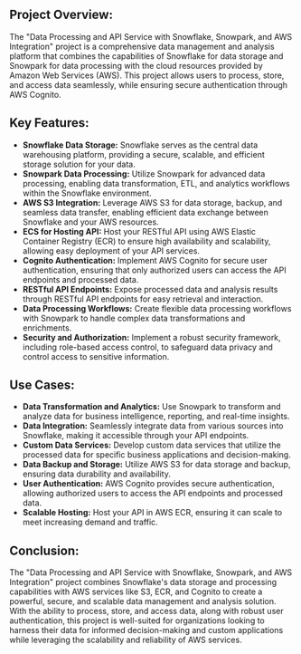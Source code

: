 ## Project Overview:
The "Data Processing and API Service with Snowflake, Snowpark, and AWS Integration" project is a comprehensive data management and analysis platform that combines the capabilities of Snowflake for data storage and Snowpark for data processing with the cloud resources provided by Amazon Web Services (AWS). This project allows users to process, store, and access data seamlessly, while ensuring secure authentication through AWS Cognito.

## Key Features:
- **Snowflake Data Storage:** Snowflake serves as the central data warehousing platform, providing a secure, scalable, and efficient storage solution for your data.
- **Snowpark Data Processing:** Utilize Snowpark for advanced data processing, enabling data transformation, ETL, and analytics workflows within the Snowflake environment.
- **AWS S3 Integration:** Leverage AWS S3 for data storage, backup, and seamless data transfer, enabling efficient data exchange between Snowflake and your AWS resources.
- **ECS for Hosting API:** Host your RESTful API using AWS Elastic Container Registry (ECR) to ensure high availability and scalability, allowing easy deployment of your API services.
- **Cognito Authentication:** Implement AWS Cognito for secure user authentication, ensuring that only authorized users can access the API endpoints and processed data.
- **RESTful API Endpoints:** Expose processed data and analysis results through RESTful API endpoints for easy retrieval and interaction.
- **Data Processing Workflows:** Create flexible data processing workflows with Snowpark to handle complex data transformations and enrichments.
- **Security and Authorization:** Implement a robust security framework, including role-based access control, to safeguard data privacy and control access to sensitive information.

## Use Cases:
- **Data Transformation and Analytics:** Use Snowpark to transform and analyze data for business intelligence, reporting, and real-time insights.
- **Data Integration:** Seamlessly integrate data from various sources into Snowflake, making it accessible through your API endpoints.
- **Custom Data Services:** Develop custom data services that utilize the processed data for specific business applications and decision-making.
- **Data Backup and Storage:** Utilize AWS S3 for data storage and backup, ensuring data durability and availability.
- **User Authentication:** AWS Cognito provides secure authentication, allowing authorized users to access the API endpoints and processed data.
- **Scalable Hosting:** Host your API in AWS ECR, ensuring it can scale to meet increasing demand and traffic.

## Conclusion:
The "Data Processing and API Service with Snowflake, Snowpark, and AWS Integration" project combines Snowflake's data storage and processing capabilities with AWS services like S3, ECR, and Cognito to create a powerful, secure, and scalable data management and analysis solution. With the ability to process, store, and access data, along with robust user authentication, this project is well-suited for organizations looking to harness their data for informed decision-making and custom applications while leveraging the scalability and reliability of AWS services.
